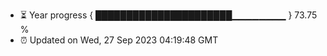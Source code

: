 - ⏳ Year progress { ██████████████████████▁▁▁▁▁▁▁▁ } 73.75 %
- ⏰ Updated on Wed, 27 Sep 2023 04:19:48 GMT

